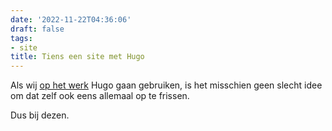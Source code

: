 ```yaml
---
date: '2022-11-22T04:36:06'
draft: false
tags:
- site
title: Tiens een site met Hugo
---
```


Als wij [op het werk](https://ugent.be) Hugo gaan gebruiken, is het misschien geen slecht idee om dat zelf ook eens allemaal op te frissen. 

Dus bij dezen. 
